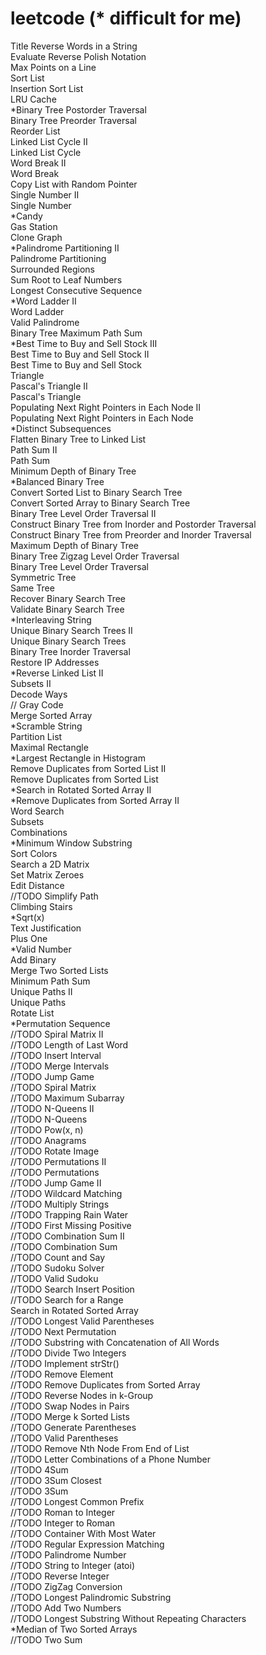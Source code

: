 leetcode (* difficult for me)
========
Title
Reverse Words in a String<br>
Evaluate Reverse Polish Notation<br>
Max Points on a Line<br>
Sort List<br>
Insertion Sort List<br>
LRU Cache<br>
*Binary Tree Postorder Traversal<br>
Binary Tree Preorder Traversal<br>
Reorder List<br>
Linked List Cycle II<br>
Linked List Cycle<br>
Word Break II<br>
Word Break<br>
Copy List with Random Pointer<br>
Single Number II<br>
Single Number<br>
*Candy<br>
Gas Station<br>
Clone Graph<br>
*Palindrome Partitioning II<br>
Palindrome Partitioning<br>
Surrounded Regions<br>
Sum Root to Leaf Numbers<br>
Longest Consecutive Sequence<br>
*Word Ladder II<br>
Word Ladder<br>
Valid Palindrome<br>
Binary Tree Maximum Path Sum<br>
*Best Time to Buy and Sell Stock III<br>
Best Time to Buy and Sell Stock II<br>
Best Time to Buy and Sell Stock<br>
Triangle<br>
Pascal's Triangle II<br>
Pascal's Triangle<br>
Populating Next Right Pointers in Each Node II<br>
Populating Next Right Pointers in Each Node<br>
*Distinct Subsequences<br>
Flatten Binary Tree to Linked List<br>
Path Sum II<br>
Path Sum<br>
Minimum Depth of Binary Tree<br>
*Balanced Binary Tree<br>
Convert Sorted List to Binary Search Tree<br>
Convert Sorted Array to Binary Search Tree<br>
Binary Tree Level Order Traversal II<br>
Construct Binary Tree from Inorder and Postorder Traversal<br>
Construct Binary Tree from Preorder and Inorder Traversal<br>
Maximum Depth of Binary Tree<br>
Binary Tree Zigzag Level Order Traversal<br>
Binary Tree Level Order Traversal<br>
Symmetric Tree<br>
Same Tree<br>
Recover Binary Search Tree<br>
Validate Binary Search Tree<br>
*Interleaving String<br>
Unique Binary Search Trees II<br>
Unique Binary Search Trees<br>
Binary Tree Inorder Traversal<br>
Restore IP Addresses<br>
*Reverse Linked List II<br>
Subsets II<br>
Decode Ways<br>
// Gray Code<br>
Merge Sorted Array<br>
*Scramble String<br>
Partition List<br>
Maximal Rectangle<br>
*Largest Rectangle in Histogram<br>
Remove Duplicates from Sorted List II<br>
Remove Duplicates from Sorted List<br>
*Search in Rotated Sorted Array II<br>
*Remove Duplicates from Sorted Array II<br>
Word Search<br>
Subsets<br>
Combinations<br>
*Minimum Window Substring<br>
Sort Colors<br>
Search a 2D Matrix<br>
Set Matrix Zeroes<br>
Edit Distance<br>
//TODO Simplify Path<br>
Climbing Stairs<br>
*Sqrt(x)<br>
Text Justification<br>
Plus One<br>
*Valid Number<br>
Add Binary<br>
Merge Two Sorted Lists<br>
Minimum Path Sum<br>
Unique Paths II<br>
Unique Paths<br>
Rotate List<br>
*Permutation Sequence<br>
//TODO Spiral Matrix II<br>
//TODO Length of Last Word<br>
//TODO Insert Interval<br>
//TODO Merge Intervals<br>
//TODO Jump Game<br>
//TODO Spiral Matrix<br>
//TODO Maximum Subarray<br>
//TODO N-Queens II<br>
//TODO N-Queens<br>
//TODO Pow(x, n)<br>
//TODO Anagrams<br>
//TODO Rotate Image<br>
//TODO Permutations II<br>
//TODO Permutations<br>
//TODO Jump Game II<br>
//TODO Wildcard Matching<br>
//TODO Multiply Strings<br>
//TODO Trapping Rain Water<br>
//TODO First Missing Positive<br>
//TODO Combination Sum II<br>
//TODO Combination Sum<br>
//TODO Count and Say<br>
//TODO Sudoku Solver<br>
//TODO Valid Sudoku<br>
//TODO Search Insert Position<br>
//TODO Search for a Range<br>
Search in Rotated Sorted Array<br>
//TODO Longest Valid Parentheses<br>
//TODO Next Permutation<br>
//TODO Substring with Concatenation of All Words<br>
//TODO Divide Two Integers<br>
//TODO Implement strStr()<br>
//TODO Remove Element<br>
//TODO Remove Duplicates from Sorted Array<br>
//TODO Reverse Nodes in k-Group<br>
//TODO Swap Nodes in Pairs<br>
//TODO Merge k Sorted Lists<br>
//TODO Generate Parentheses<br>
//TODO Valid Parentheses<br>
//TODO Remove Nth Node From End of List<br>
//TODO Letter Combinations of a Phone Number<br>
//TODO 4Sum<br>
//TODO 3Sum Closest<br>
//TODO 3Sum<br>
//TODO Longest Common Prefix<br>
//TODO Roman to Integer<br>
//TODO Integer to Roman<br>
//TODO Container With Most Water<br>
//TODO Regular Expression Matching<br>
//TODO Palindrome Number<br>
//TODO String to Integer (atoi)<br>
//TODO Reverse Integer<br>
//TODO ZigZag Conversion<br>
//TODO Longest Palindromic Substring<br>
//TODO Add Two Numbers<br>
//TODO Longest Substring Without Repeating Characters<br>
*Median of Two Sorted Arrays<br>
//TODO Two Sum<br>
